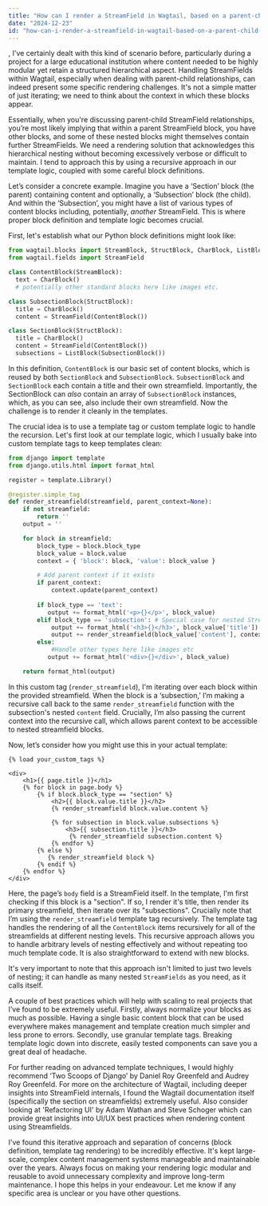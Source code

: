 ```yaml
---
title: "How can I render a StreamField in Wagtail, based on a parent-child relationship?"
date: "2024-12-23"
id: "how-can-i-render-a-streamfield-in-wagtail-based-on-a-parent-child-relationship"
---
```


,  I've certainly dealt with this kind of scenario before, particularly during a project for a large educational institution where content needed to be highly modular yet retain a structured hierarchical aspect. Handling StreamFields within Wagtail, especially when dealing with parent-child relationships, can indeed present some specific rendering challenges. It's not a simple matter of just iterating; we need to think about the context in which these blocks appear.

Essentially, when you're discussing parent-child StreamField relationships, you’re most likely implying that within a parent StreamField block, you have other blocks, and some of these nested blocks might themselves contain further StreamFields. We need a rendering solution that acknowledges this hierarchical nesting without becoming excessively verbose or difficult to maintain. I tend to approach this by using a recursive approach in our template logic, coupled with some careful block definitions.

Let’s consider a concrete example. Imagine you have a ‘Section’ block (the parent) containing content and optionally, a ‘Subsection’ block (the child). And within the ‘Subsection’, you might have a list of various types of content blocks including, potentially, *another* StreamField. This is where proper block definition and template logic becomes crucial.

First, let's establish what our Python block definitions might look like:

```python
from wagtail.blocks import StreamBlock, StructBlock, CharBlock, ListBlock
from wagtail.fields import StreamField

class ContentBlock(StreamBlock):
  text = CharBlock()
  # potentially other standard blocks here like images etc.

class SubsectionBlock(StructBlock):
  title = CharBlock()
  content = StreamField(ContentBlock())

class SectionBlock(StructBlock):
  title = CharBlock()
  content = StreamField(ContentBlock())
  subsections = ListBlock(SubsectionBlock())
```

In this definition, `ContentBlock` is our basic set of content blocks, which is reused by both `SectionBlock` and `SubsectionBlock`. `SubsectionBlock` and `SectionBlock` each contain a title and their own streamfield. Importantly, the SectionBlock can *also* contain an array of `SubsectionBlock` instances, which, as you can see, also include their own streamfield. Now the challenge is to render it cleanly in the templates.

The crucial idea is to use a template tag or custom template logic to handle the recursion. Let's first look at our template logic, which I usually bake into custom template tags to keep templates clean:

```python
from django import template
from django.utils.html import format_html

register = template.Library()

@register.simple_tag
def render_streamfield(streamfield, parent_context=None):
    if not streamfield:
        return ''
    output = ''

    for block in streamfield:
        block_type = block.block_type
        block_value = block.value
        context = { 'block': block, 'value': block_value }

        # Add parent context if it exists
        if parent_context:
            context.update(parent_context)
        
        if block_type == 'text':
           output += format_html('<p>{}</p>', block_value)
        elif block_type == 'subsection': # Special case for nested Streamfield
            output += format_html('<h3>{}</h3>', block_value['title'])
            output += render_streamfield(block_value['content'], context)  # Recursively render nested StreamField
        else:
            #Handle other types here like images etc
           output += format_html('<div>{}</div>', block_value)

    return format_html(output)
```

In this custom tag (`render_streamfield`), I'm iterating over each block within the provided streamfield. When the block is a ‘subsection,’ I’m making a recursive call back to the same `render_streamfield` function with the subsection's nested `content` field. Crucially, I’m also passing the current context into the recursive call, which allows parent context to be accessible to nested streamfield blocks.

Now, let’s consider how you might use this in your actual template:

```html+django
{% load your_custom_tags %}

<div>
    <h1>{{ page.title }}</h1>
    {% for block in page.body %}
        {% if block.block_type == "section" %}
            <h2>{{ block.value.title }}</h2>
            {% render_streamfield block.value.content %}
            
            {% for subsection in block.value.subsections %}
                <h3>{{ subsection.title }}</h3>
                 {% render_streamfield subsection.content %}
            {% endfor %}
        {% else %}
           {% render_streamfield block %}
        {% endif %}
    {% endfor %}
</div>
```

Here, the page’s `body` field is a StreamField itself. In the template, I'm first checking if this block is a "section". If so, I render it's title, then render its primary streamfield, then iterate over its "subsections".  Crucially note that I’m using the `render_streamfield` template tag recursively. The template tag handles the rendering of all the `ContentBlock` items recursively for all of the streamfields at different nesting levels. This recursive approach allows you to handle arbitrary levels of nesting effectively and without repeating too much template code. It is also straightforward to extend with new blocks.

It's very important to note that this approach isn't limited to just two levels of nesting; it can handle as many nested `StreamFields` as you need, as it calls itself.

A couple of best practices which will help with scaling to real projects that I’ve found to be extremely useful. Firstly, always normalize your blocks as much as possible. Having a single basic content block that can be used everywhere makes management and template creation much simpler and less prone to errors. Secondly, use granular template tags. Breaking template logic down into discrete, easily tested components can save you a great deal of headache.

For further reading on advanced template techniques, I would highly recommend ‘Two Scoops of Django’ by Daniel Roy Greenfeld and Audrey Roy Greenfeld. For more on the architecture of Wagtail, including deeper insights into StreamField internals, I found the Wagtail documentation itself (specifically the section on streamfields) extremely useful. Also consider looking at 'Refactoring UI' by Adam Wathan and Steve Schoger which can provide great insights into UI/UX best practices when rendering content using Streamfields.

I've found this iterative approach and separation of concerns (block definition, template tag rendering) to be incredibly effective. It's kept large-scale, complex content management systems manageable and maintainable over the years. Always focus on making your rendering logic modular and reusable to avoid unnecessary complexity and improve long-term maintenance. I hope this helps in your endeavour. Let me know if any specific area is unclear or you have other questions.

